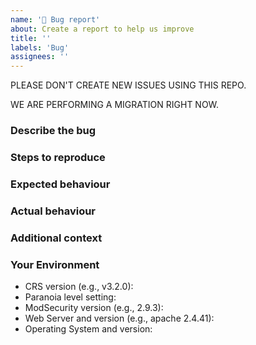 ```yaml
---
name: '🐞 Bug report'
about: Create a report to help us improve
title: ''
labels: 'Bug'
assignees: ''
---
```


PLEASE DON'T CREATE NEW ISSUES USING THIS REPO.

WE ARE PERFORMING A MIGRATION RIGHT NOW.

### Describe the bug

<!-- A clear and concise description of what the bug is. -->

### Steps to reproduce

<!-- Include steps that will help us recreate the issue. -->

### Expected behaviour

<!-- A clear and concise description of what you expected to happen. -->

### Actual behaviour

<!-- A clear and concise description of what actually happened. -->
<!-- If applicable, add screenshots to help explain your problem. -->

### Additional context

<!-- Add any other context about the problem here. -->

### Your Environment

<!-- Include as many relevant details about the environment you -->
<!-- experienced the bug in: -->

* CRS version (e.g., v3.2.0):
* Paranoia level setting:
* ModSecurity version (e.g., 2.9.3):
* Web Server and version (e.g., apache 2.4.41):
* Operating System and version:
